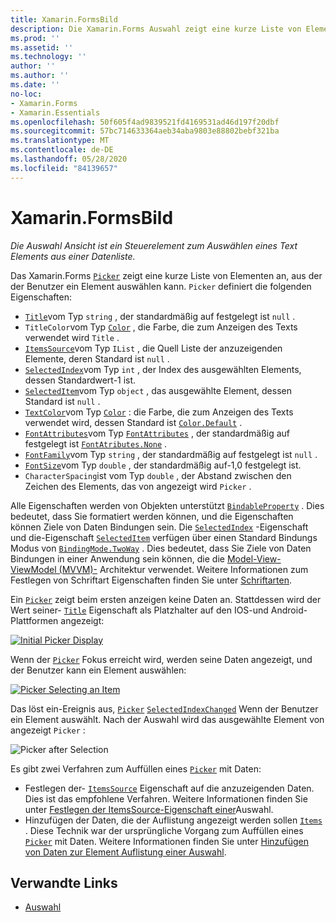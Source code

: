 ```yaml
---
title: Xamarin.FormsBild
description: Die Xamarin.Forms Auswahl zeigt eine kurze Liste von Elementen an, aus der der Benutzer ein Element auswählen kann. In diesem Artikel wird erläutert, wie Sie die Auswahl Klasse verwenden, um ein Textelement aus einer Liste von Daten auszuwählen.
ms.prod: ''
ms.assetid: ''
ms.technology: ''
author: ''
ms.author: ''
ms.date: ''
no-loc:
- Xamarin.Forms
- Xamarin.Essentials
ms.openlocfilehash: 50f605f4ad9839521fd4169531ad46d197f20dbf
ms.sourcegitcommit: 57bc714633364aeb34aba9803e88802bebf321ba
ms.translationtype: MT
ms.contentlocale: de-DE
ms.lasthandoff: 05/28/2020
ms.locfileid: "84139657"
---
```

# <a name="xamarinforms-picker"></a>Xamarin.FormsBild

_Die Auswahl Ansicht ist ein Steuerelement zum Auswählen eines Text Elements aus einer Datenliste._

Das Xamarin.Forms [`Picker`](xref:Xamarin.Forms.Picker) zeigt eine kurze Liste von Elementen an, aus der der Benutzer ein Element auswählen kann. `Picker` definiert die folgenden Eigenschaften:

- [`Title`](xref:Xamarin.Forms.Picker.Title)vom Typ `string` , der standardmäßig auf festgelegt ist `null` .
- `TitleColor`vom Typ [`Color`](xref:Xamarin.Forms.Color) , die Farbe, die zum Anzeigen des Texts verwendet wird `Title` .
- [`ItemsSource`](xref:Xamarin.Forms.Picker.ItemsSource)vom Typ `IList` , die Quell Liste der anzuzeigenden Elemente, deren Standard ist `null` .
- [`SelectedIndex`](xref:Xamarin.Forms.Picker.SelectedIndex)vom Typ `int` , der Index des ausgewählten Elements, dessen Standardwert-1 ist.
- [`SelectedItem`](xref:Xamarin.Forms.Picker.SelectedItem)vom Typ `object` , das ausgewählte Element, dessen Standard ist `null` .
- [`TextColor`](xref:Xamarin.Forms.Picker.TextColor)vom Typ [`Color`](xref:Xamarin.Forms.Color) : die Farbe, die zum Anzeigen des Texts verwendet wird, dessen Standard ist [`Color.Default`](xref:Xamarin.Forms.Color.Default) .
- [`FontAttributes`](xref:Xamarin.Forms.Picker.FontAttributes)vom Typ [`FontAttributes`](xref:Xamarin.Forms.FontAttributes) , der standardmäßig auf festgelegt ist [`FontAtributes.None`](xref:Xamarin.Forms.FontAttributes.None) .
- [`FontFamily`](xref:Xamarin.Forms.Picker.FontFamily)vom Typ `string` , der standardmäßig auf festgelegt ist `null` .
- [`FontSize`](xref:Xamarin.Forms.Picker.FontSize)vom Typ `double` , der standardmäßig auf-1,0 festgelegt ist.
- `CharacterSpacing`ist vom Typ `double` , der Abstand zwischen den Zeichen des Elements, das von angezeigt wird `Picker` .

Alle Eigenschaften werden von Objekten unterstützt [`BindableProperty`](xref:Xamarin.Forms.BindableProperty) . Dies bedeutet, dass Sie formatiert werden können, und die Eigenschaften können Ziele von Daten Bindungen sein. Die [`SelectedIndex`](xref:Xamarin.Forms.Picker.SelectedIndex) -Eigenschaft und die-Eigenschaft [`SelectedItem`](xref:Xamarin.Forms.Picker.SelectedItem) verfügen über einen Standard Bindungs Modus von [`BindingMode.TwoWay`](xref:Xamarin.Forms.BindingMode.TwoWay) . Dies bedeutet, dass Sie Ziele von Daten Bindungen in einer Anwendung sein können, die die [Model-View-ViewModel (MVVM)-](~/xamarin-forms/enterprise-application-patterns/mvvm.md) Architektur verwendet. Weitere Informationen zum Festlegen von Schriftart Eigenschaften finden Sie unter [Schriftarten](~/xamarin-forms/user-interface/text/fonts.md).

Ein [`Picker`](xref:Xamarin.Forms.Picker) zeigt beim ersten anzeigen keine Daten an. Stattdessen wird der Wert seiner- [`Title`](xref:Xamarin.Forms.Picker.Title) Eigenschaft als Platzhalter auf den IOS-und Android-Plattformen angezeigt:

[![](images/picker-initial.png "Initial Picker Display")](images/picker-initial-large.png#lightbox "Initial Picker Display")

Wenn der [`Picker`](xref:Xamarin.Forms.Picker) Fokus erreicht wird, werden seine Daten angezeigt, und der Benutzer kann ein Element auswählen:

[![](images/picker-selection.png "Picker Selecting an Item")](images/picker-selection-large.png#lightbox "Picker Selecting an Item")

Das löst ein-Ereignis aus, [`Picker`](xref:Xamarin.Forms.Picker) [`SelectedIndexChanged`](xref:Xamarin.Forms.Picker.SelectedIndexChanged) Wenn der Benutzer ein Element auswählt. Nach der Auswahl wird das ausgewählte Element von angezeigt `Picker` :

![](images/picker-after-selection.png "Picker after Selection")

Es gibt zwei Verfahren zum Auffüllen eines [`Picker`](xref:Xamarin.Forms.Picker) mit Daten:

- Festlegen der- [`ItemsSource`](xref:Xamarin.Forms.Picker.ItemsSource) Eigenschaft auf die anzuzeigenden Daten. Dies ist das empfohlene Verfahren. Weitere Informationen finden Sie unter [Festlegen der ItemsSource-Eigenschaft einer](populating-itemssource.md)Auswahl.
- Hinzufügen der Daten, die der Auflistung angezeigt werden sollen [`Items`](xref:Xamarin.Forms.Picker.Items) . Diese Technik war der ursprüngliche Vorgang zum Auffüllen eines [`Picker`](xref:Xamarin.Forms.Picker) mit Daten. Weitere Informationen finden Sie unter [Hinzufügen von Daten zur Element Auflistung einer Auswahl](populating-items.md).

## <a name="related-links"></a>Verwandte Links

- [Auswahl](xref:Xamarin.Forms.Picker)
